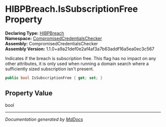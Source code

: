 ﻿<!--  
  <auto-generated>   
    The contents of this file were generated by a tool.  
    Changes to this file may be list if the file is regenerated  
  </auto-generated>   
-->

# HIBPBreach.IsSubscriptionFree Property

**Declaring Type:** [HIBPBreach](../index.md)  
**Namespace:** [CompromisedCredentialsChecker](../../index.md)  
**Assembly:** CompromisedCredentialsChecker  
**Assembly Version:** 1.1.0+a9a21def0e2af4af3a7b63addf16a5ea0ec3c567

Indicates if the breach is subscription free. This flag has no impact on any other attributes, it is only used when running a domain search where a sufficiently sized subscription isn't present.

```csharp
public bool IsSubscriptionFree { get; set; }
```

## Property Value

bool

___

*Documentation generated by [MdDocs](https://github.com/ap0llo/mddocs)*
